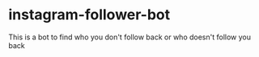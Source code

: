 # instagram-follower-bot
This is a bot to find who you don't follow back or who doesn't follow you back
